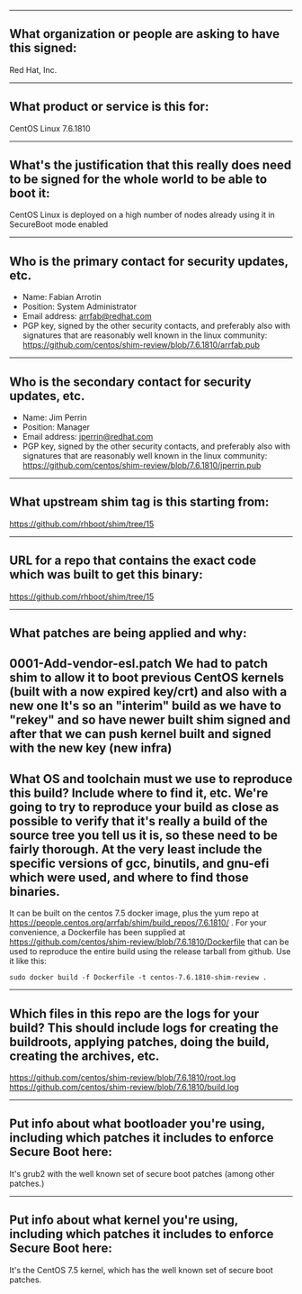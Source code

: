 -------------------------------------------------------------------------------
What organization or people are asking to have this signed:
-------------------------------------------------------------------------------
Red Hat, Inc.

-------------------------------------------------------------------------------
What product or service is this for:
-------------------------------------------------------------------------------
CentOS Linux 7.6.1810

-------------------------------------------------------------------------------
What's the justification that this really does need to be signed for the whole world to be able to boot it:
-------------------------------------------------------------------------------
CentOS Linux is deployed on a high number of nodes already using it in SecureBoot mode enabled

-------------------------------------------------------------------------------
Who is the primary contact for security updates, etc.
-------------------------------------------------------------------------------
- Name: Fabian Arrotin
- Position: System Administrator
- Email address: arrfab@redhat.com
- PGP key, signed by the other security contacts, and preferably also with signatures that are reasonably well known in the linux community: https://github.com/centos/shim-review/blob/7.6.1810/arrfab.pub

-------------------------------------------------------------------------------
Who is the secondary contact for security updates, etc.
-------------------------------------------------------------------------------
- Name: Jim Perrin
- Position: Manager
- Email address: jperrin@redhat.com
- PGP key, signed by the other security contacts, and preferably also with signatures that are reasonably well known in the linux community: https://github.com/centos/shim-review/blob/7.6.1810/jperrin.pub

-------------------------------------------------------------------------------
What upstream shim tag is this starting from:
-------------------------------------------------------------------------------
https://github.com/rhboot/shim/tree/15

-------------------------------------------------------------------------------
URL for a repo that contains the exact code which was built to get this binary:
-------------------------------------------------------------------------------
https://github.com/rhboot/shim/tree/15

-------------------------------------------------------------------------------
What patches are being applied and why:
-------------------------------------------------------------------------------
0001-Add-vendor-esl.patch
We had to patch shim to allow it to boot previous CentOS kernels (built with a now expired key/crt) and also with a new one
It's so an "interim" build as we have to "rekey" and so have newer built shim signed and after that we can push kernel built and signed with the new key (new infra)
-------------------------------------------------------------------------------
What OS and toolchain must we use to reproduce this build?  Include where to find it, etc.  We're going to try to reproduce your build as close as possible to verify that it's really a build of the source tree you tell us it is, so these need to be fairly thorough. At the very least include the specific versions of gcc, binutils, and gnu-efi which were used, and where to find those binaries.
-------------------------------------------------------------------------------
It can be built on the centos 7.5 docker image, plus the yum repo at
https://people.centos.org/arrfab/shim/build_repos/7.6.1810/ .  For your
convenience, a Dockerfile has been supplied at
https://github.com/centos/shim-review/blob/7.6.1810/Dockerfile that can be
used to reproduce the entire build using the release tarball from github.  Use
it like this:

`sudo docker build -f Dockerfile -t centos-7.6.1810-shim-review .`

-------------------------------------------------------------------------------
Which files in this repo are the logs for your build?   This should include logs for creating the buildroots, applying patches, doing the build, creating the archives, etc.
-------------------------------------------------------------------------------
https://github.com/centos/shim-review/blob/7.6.1810/root.log
https://github.com/centos/shim-review/blob/7.6.1810/build.log

-------------------------------------------------------------------------------
Put info about what bootloader you're using, including which patches it includes to enforce Secure Boot here:
-------------------------------------------------------------------------------
It's grub2 with the well known set of secure boot patches (among other patches.)

-------------------------------------------------------------------------------
Put info about what kernel you're using, including which patches it includes to enforce Secure Boot here:
-------------------------------------------------------------------------------
It's the CentOS 7.5 kernel, which has the well known set of secure boot patches.


